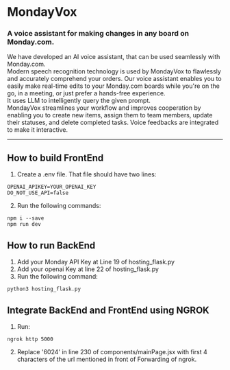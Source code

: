 # MondayVox

### A voice assistant for making changes in any board on Monday.com.

We have developed an AI voice assistant, that can be used seamlessly with Monday.com. \
Modern speech recognition technology is used by MondayVox to flawlessly and accurately comprehend your orders. Our voice assistant enables you to easily make real-time edits to your Monday.com boards while you're on the go, in a meeting, or just prefer a hands-free experience.\
It uses LLM to intelligently query the given prompt.\
MondayVox streamlines your workflow and improves cooperation by enabling you to create new items, assign them to team members, update their statuses, and delete completed tasks. Voice feedbacks are integrated to make it interactive.

------------------------------------------------

## How to build FrontEnd

1. Create a .env file. That file should have two lines:
  ```
  OPENAI_APIKEY=YOUR_OPENAI_KEY
  DO_NOT_USE_API=false
  ```
2. Run the following commands:
  ```
  npm i --save
  npm run dev
  ```

## How to run BackEnd
1. Add your Monday API Key at Line 19 of hosting_flask.py
2. Add your openai Key at line 22 of hosting_flask.py
3. Run the following command: 
  ```
  python3 hosting_flask.py
  ```

## Integrate BackEnd and FrontEnd using NGROK
1. Run:
  ```
  ngrok http 5000
  ```
2. Replace '6024' in line 230 of components/mainPage.jsx with first 4 characters of the url mentioned in front of Forwarding of ngrok.
